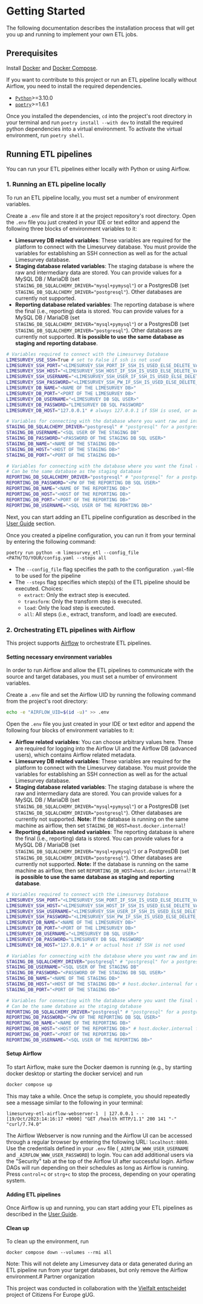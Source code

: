 # Getting Started
The following documentation describes the installation process that will get you up and running to implement your own ETL jobs.

## Prerequisites
Install [Docker](https://docs.docker.com/get-docker/) and [Docker Compose](https://docs.docker.com/compose/install/).

If you want to contribute to this project or run an ETL pipeline locally without Airflow, you need to install the required dependencies.

- [`Python`](https://www.python.org/)>=3.10.0
- [`poetry`](https://python-poetry.org/)>=1.6.1

Once you installed the dependencies, `cd` into the project's root directory in your terminal and run `poetry install --with dev` to install the required python dependencies into a virtual environment. To activate the virtual environment, run `poetry shell`.

## Running ETL pipelines
You can run your ETL pipelines either locally with Python or using Airflow.

### 1. Running an ETL pipeline locally
To run an ETL pipeline locally, you must set a number of environment variables.

Create a `.env` file and store it at the project repository's root directory. Open the `.env` file you just created in your IDE or text editor and append the following three blocks of environment variables to it:

- **Limesurvey DB related variables**: These variables are required for the platform to connect with the Limesurvey database. You must provide the variables for establishing an SSH connection as well as for the actual Limesurvey database.
- **Staging database related variables**: The staging database is where the raw and intermediary data are stored. You can provide values for a MySQL DB / MariaDB (set `STAGING_DB_SQLALCHEMY_DRIVER="mysql+pymysql"`) or a PostgresDB (set `STAGING_DB_SQLALCHEMY_DRIVER="postgresql"`). Other databases are currently not supported.
- **Reporting database related variables**:  The reporting database is where the final (i.e., reporting) data is stored. You can provide values for a MySQL DB / MariaDB (set `STAGING_DB_SQLALCHEMY_DRIVER="mysql+pymysql"`) or a PostgresDB (set `STAGING_DB_SQLALCHEMY_DRIVER="postgresql"`). Other databases are currently not supported. **It is possible to use the same database as staging and reporting database**.

```bash
# Variables required to connect with the Limesurvey Database
LIMESURVEY_USE_SSH=True # set to False if ssh is not used
LIMESURVEY_SSH_PORT="<LIMESURVEY_SSH_PORT_IF_SSH_IS_USED_ELSE_DELETE_VARIABLE>"
LIMESURVEY_SSH_HOST="<LIMESURVEY_SSH_HOST_IF_SSH_IS_USED_ELSE_DELETE_VARIABLE>"
LIMESURVEY_SSH_USERNAME="<LIMESURVEY_SSH_USER_IF_SSH_IS_USED_ELSE_DELETE_VARIABLE>"
LIMESURVEY_SSH_PASSWORD="<LIMESURVEY_SSH_PW_IF_SSH_IS_USED_ELSE_DELETE_VARIABLE>"
LIMESURVEY_DB_NAME="<NAME OF THE LIMESURVEY DB>"
LIMESURVEY_DB_PORT="<PORT OF THE LIMESURVEY DB>"
LIMESURVEY_DB_USERNAME="<LIMESURVEY DB SQL USER>"
LIMESURVEY_DB_PASSWORD="LIMESURVEY DB SQL PASSWORD"
LIMESURVEY_DB_HOST="127.0.0.1" # always 127.0.0.1 if SSH is used, or actual host if SSH is not used

# Variables for connecting with the database where you want raw and intermediary data to be stored
STAGING_DB_SQLALCHEMY_DRIVER="postgresql" # "postgresql" for a postgres DB or "mysql+pymysql" if Staging DB is a MYSQL DB (e.g., MariaDB)
STAGING_DB_USERNAME="<SQL USER OF THE STAGING DB"
STAGING_DB_PASSWORD="<PASSWORD OF THE STAGING DB SQL USER>"
STAGING_DB_NAME="<NAME OF THE STAGING DB>"
STAGING_DB_HOST="<HOST OF THE STAGING DB>"
STAGING_DB_PORT="<PORT OF THE STAGING DB>"

# Variables for connecting with the database where you want the final (i.e., reporting) data to be stored
# Can be the same database as the staging database
REPORTING_DB_SQLALCHEMY_DRIVER="postgresql" # "postgresql" for a postgres DB or "mysql+pymysql" if reporting DB is a MYSQL DB (e.g., MariaDB)
REPORTING_DB_PASSWORD="<PW OF THE REPORTING DB SQL USER>"
REPORTING_DB_NAME="<NAME OF THE REPORTING DB>"
REPORTING_DB_HOST="<HOST OF THE REPORTING DB>"
REPORTING_DB_PORT="<PORT OF THE REPORTING DB>"
REPORTING_DB_USERNAME="<SQL USER OF THE REPORTING DB>"
```

Next, you can start adding an ETL pipeline configuration as described in the [User Guide](user-how-to/creating-dags.md) section.

Once you created a pipeline configuration, you can run it from your terminal by entering the following command:

`poetry run python -m limesurvey_etl --config_file <PATH/TO/YOUR/config.yaml --steps all`

- The `--config_file` flag specifies the path to the configuration `.yaml`-file to be used for the pipeline
- The `--steps` flag specifies which step(s) of the ETL pipeline should be executed. Choices:
    - `extract`: Only the extract step is executed.
    - `transform`: Only the transform step is executed.
    - `load`: Only the load step is executed.
    - `all`: All steps (i.e., extract, transform, and load) are executed.
### 2. Orchestrating ETL pipelines with Airflow
This project supports [Airflow](https://airflow.apache.org/) to orchestrate ETL pipelines.

#### Setting necessary environment variables
In order to run Airflow and allow the ETL pipelines to communicate with the source and target databases, you must set a number of environment variables.

Create a `.env` file and set the Airflow UID by running the following command from the project's root directory:

```bash
echo -e "AIRFLOW_UID=$(id -u)" >> .env
```

Open the `.env` file you just created in your IDE or text editor and append the following four blocks of environment variables to it:

- **Airflow related variables**: You can choose arbitrary values here. These are required for logging into the Airflow UI and the Airflow DB (advanced users), which contains Airflow related metadata.
- **Limesurvey DB related variables**: These variables are required for the platform to connect with the Limesurvey database. You must provide the variables for establishing an SSH connection as well as for the actual Limesurvey database.
- **Staging database related variables**: The staging database is where the raw and intermediary data are stored. You can provide values for a MySQL DB / MariaDB (set `STAGING_DB_SQLALCHEMY_DRIVER="mysql+pymysql"`) or a PostgresDB (set `STAGING_DB_SQLALCHEMY_DRIVER="postgresql"`). Other databases are currently not supported. **Note:** If the database is running on the same machine as airflow, then set `STAGING_DB_HOST=host.docker.internal`!
- **Reporting database related variables**:  The reporting database is where the final (i.e., reporting) data is stored. You can provide values for a MySQL DB / MariaDB (set `STAGING_DB_SQLALCHEMY_DRIVER="mysql+pymysql"`) or a PostgresDB (set `STAGING_DB_SQLALCHEMY_DRIVER="postgresql"`). Other databases are currently not supported. **Note:** If the database is running on the same machine as airflow, then set `REPORTING_DB_HOST=host.docker.internal`! **It is possible to use the same database as staging and reporting database**.

```bash
# Variables required to connect with the Limesurvey Database
LIMESURVEY_SSH_PORT="<LIMESURVEY_SSH_PORT_IF_SSH_IS_USED_ELSE_DELETE_VARIABLE>"
LIMESURVEY_SSH_HOST="<LIMESURVEY_SSH_HOST_IF_SSH_IS_USED_ELSE_DELETE_VARIABLE>"
LIMESURVEY_SSH_USERNAME="<LIMESURVEY_SSH_USER_IF_SSH_IS_USED_ELSE_DELETE_VARIABLE>"
LIMESURVEY_SSH_PASSWORD="<LIMESURVEY_SSH_PW_IF_SSH_IS_USED_ELSE_DELETE_VARIABLE>"
LIMESURVEY_DB_NAME="<NAME OF THE LIMESURVEY DB>"
LIMESURVEY_DB_PORT="<PORT OF THE LIMESURVEY DB>"
LIMESURVEY_DB_USERNAME="<LIMESURVEY DB SQL USER>"
LIMESURVEY_DB_PASSWORD="LIMESURVEY DB SQL PASSWORD"
LIMESURVEY_DB_HOST="127.0.0.1" # or actual host if SSH is not used

# Variables for connecting with the database where you want raw and intermediary data to be stored
STAGING_DB_SQLALCHEMY_DRIVER="postgresql" # "postgresql" for a postgres DB or "mysql+pymysql" if Staging DB is a MYSQL DB (e.g., MariaDB)
STAGING_DB_USERNAME="<SQL USER OF THE STAGING DB"
STAGING_DB_PASSWORD="<PASSWORD OF THE STAGING DB SQL USER>"
STAGING_DB_NAME="<NAME OF THE STAGING DB>"
STAGING_DB_HOST="<HOST OF THE STAGING DB>" # host.docker.internal for usage with ariflow if DB is running on same machine as airflow
STAGING_DB_PORT="<PORT OF THE STAGING DB>"

# Variables for connecting with the database where you want the final (i.e., reporting) data to be stored
# Can be the same database as the staging database
REPORTING_DB_SQLALCHEMY_DRIVER="postgresql" # "postgresql" for a postgres DB or "mysql+pymysql" if reporting DB is a MYSQL DB (e.g., MariaDB)
REPORTING_DB_PASSWORD="<PW OF THE REPORTING DB SQL USER>"
REPORTING_DB_NAME="<NAME OF THE REPORTING DB>"
REPORTING_DB_HOST="<HOST OF THE REPORTING DB>" # host.docker.internal for usage with ariflow if DB is running on same machine as airflow
REPORTING_DB_PORT="<PORT OF THE REPORTING DB>"
REPORTING_DB_USERNAME="<SQL USER OF THE REPORTING DB>"
```

#### Setup Airflow
To start Airflow, make sure the Docker daemon is running (e.g., by starting docker desktop or starting the docker service) and run
```bash
docker compose up
```
This may take a while. Once the setup is complete, you should repeatedly see a message similar to the following in your terminal:
```
limesurvey-etl-airflow-webserver-1  | 127.0.0.1 - - [19/Oct/2023:14:16:17 +0000] "GET /health HTTP/1.1" 200 141 "-" "curl/7.74.0"
```

The Airflow Webserver is now running and the Airflow UI can be accessed through a regular browser by entering the following URL: `localhost:8080`. Use the credentials defined in your `.env` file (`_AIRFLOW_WWW_USER_USERNAME` and `_AIRFLOW_WWW_USER_PASSWORD`) to login. You can add additional users via the "Security" tab at the top of the Airflow UI after successful login. Airflow DAGs will run depending on their schedules as long as Airflow is running. Press `control+c` or `strg+c` to stop the process, depending on your operating system.

#### Adding ETL pipelines
Once Airflow is up and running, you can start adding your ETL pipelines as described in the [User Guide](user-how-to/creating-dags.md).

#### Clean up
To clean up the environment, run
```
docker compose down --volumes --rmi all
```
Note: This will not delete any Limesurvey data or data generated during an ETL pipeline run from your target databases, but only remove the Airflow environment.# Partner organization

This project was conducted in collaboration with the [Vielfalt entscheidet](https://citizensforeurope.org/advocating_for_inclusion_page/) project of Citizens For Europe gUG.
